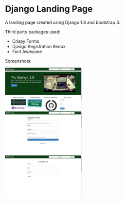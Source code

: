 <h1>Django Landing Page</h1>


<p>A landing page created using Django 1.8 and bootstrap 3.</p>
<p>Third party packages used:
<ul>
	<li>Crispy Forms</li>
	<li>Django Registration Redux</li>
	<li>Font Awesome</li>
</ul>
</p>

<p>Screenshots:</p>

<img  src="screenshots/1Screenshot_v35.png" style="width: 50%; height: 50%">
<img  src="screenshots/3Screenshot_v34.png" style="width: 50%; height: 50%">
<img  src="screenshots/4Screenshot_v34.png" style="width: 50%; height: 50%">